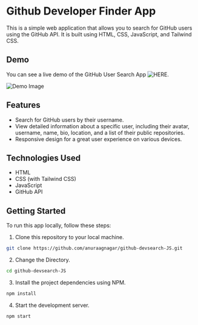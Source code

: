 # Github Developer Finder App

This is a simple web application that allows you to search for GitHub users using the GitHub API.
It is built using HTML, CSS, JavaScript, and Tailwind CSS.

## Demo

You can see a live demo of the GitHub User Search App ![HERE](https://github-devsearch.netlify.app/).

![Demo Image](https://github.com/anuraagnagar/github-devsearch-JS/blob/main/content/screenshot/shot.png)

## Features

- Search for GitHub users by their username.
- View detailed information about a specific user, including their avatar, username, name, bio, location, and a list of their public repositories.
- Responsive design for a great user experience on various devices.

## Technologies Used

- HTML
- CSS (with Tailwind CSS)
- JavaScript
- GitHub API

## Getting Started

To run this app locally, follow these steps:

1. Clone this repository to your local machine.

```bash
git clone https://github.com/anuraagnagar/github-devsearch-JS.git
```

2. Change the Directory.

```bash
cd github-devsearch-JS
```

3. Install the project dependencies using NPM.

```bash
npm install
```

4. Start the development server.

```bash
npm start
```
